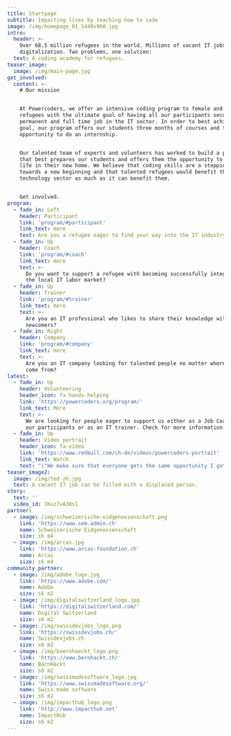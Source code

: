 ```yaml
---
title: Startpage
subtitle: Impacting lives by teaching how to code
image: /img/homepage_01_1440x960.jpg
intro:
  header: >-
    Over 68.5 million refugees in the world. Millions of vacant IT jobs due to
    digitalization. Two problems, one solution:
  text: A coding academy for refugees.
teaser_image:
  image: /img/main-page.jpg
get_involved:
  content: >-
    # Our mission


    At Powercoders, we offer an intensive coding program to female and male
    refugees with the ultimate goal of having all our participants secure a
    permanent and full time job in the IT sector. In order to best achieve this
    goal, our program offers our students three months of courses and then the
    opportunity to do an internship.


    Our talented team of experts and volunteers has worked to build a program
    that best prepares our students and offers them the opportunity to build a
    life in their new home. We believe that coding skills are a stepping stone
    towards a new beginning and that talented refugees would benefit the
    technology sector as much as it can benefit them. 


    Get involved.
program:
  - fade_in: Left
    header: Participant
    link: 'program/#participant'
    link_text: more
    text: Are you a refugee eager to find your way into the IT industry?
  - fade_in: Up
    header: Coach
    link: 'program/#coach'
    link_text: more
    text: >-
      Do you want to support a refugee with becoming successfully integrated in
      the local IT labor market?
  - fade_in: Up
    header: Trainer
    link: 'program/#trainer'
    link_text: more
    text: >-
      Are you an IT professional who likes to share their knowledge with
      newcomers?
  - fade_in: Right
    header: Company
    link: 'program/#company'
    link_text: more
    text: >-
      Are you an IT company looking for talented people no matter where they
      come from?
latest:
  - fade_in: Up
    header: Volunteering
    header_icon: fa-hands-helping
    link: 'https://powercoders.org/program/'
    link_text: More
    text: >-
      We are looking for people eager to support us either as a Job Coach for
      our participants or as an IT trainer. Check for more information.
  - fade_in: Up
    header: Video portrait
    header_icon: fa-video
    link: 'https://www.redbull.com/ch-de/videos/powercoders-portrait'
    link_text: Watch
    text: "\"We make sure that everyone gets the same opportunity I got\", says our Hussam Allaham. Watch the portrait of Red Bull Switzerland about us \U0001F4AA\U0001F64F."
teaser_image2:
  image: /img/ted-zh.jpg
  text: A vacant IT job can be filled with a displaced person.
story:
  text: ''
  video_id: IKuz7vA30sI
partner:
  - image: /img/schweizerische-eidgenossenschaft.png
    link: 'https://www.sem.admin.ch'
    name: Schweizerische Eidgenossenschaft
    size: s6 m4
  - image: /img/arcas.jpg
    link: 'https://www.arcas-foundation.ch'
    name: Arcas
    size: s6 m4
community_partner:
  - image: /img/adobe_logo.jpg
    link: 'https://www.adobe.com/'
    name: Adobe
    size: s6 m2
  - image: /img/digitalswitzerland_logo.jpg
    link: 'https://digitalswitzerland.com/'
    name: Digital Switzerland
    size: s6 m2
  - image: /img/swissdevjobs_logo.png
    link: 'https://swissdevjobs.ch/'
    name: Swissdevjobs.ch
    size: s6 m2
  - image: /img/baernhaeckt_logo.png
    link: 'https://www.bernhackt.ch/'
    name: BärnHäckt
    size: s6 m2
  - image: /img/swissmadesoftware_logo.jpg
    link: 'https://www.swissmadesoftware.org/'
    name: Swiss made software
    size: s6 m2
  - image: /img/impacthub_logo.png
    link: 'http://www.impacthub.net'
    name: ImpactHub
    size: s6 m2
---
```


